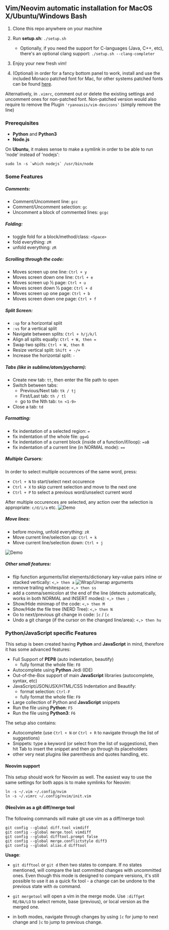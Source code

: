 ## Vim/Neovim automatic installation for MacOS X/Ubuntu/Windows Bash

1. Clone this repo anywhere on your machine
2. Run **setup.sh**: `./setup.sh`
    - Optionally, if you need the support for C-languages (Java, C++, etc), 
    there's an optional clang support: `./setup.sh --clang-completer`
3. Enjoy your new fresh vim!

4. (Optional) in order for a fancy bottom panel to work, install and use the included Monaco patched 
font for Mac, 
for other systems patched fonts can be found [here](https://github.com/ryanoasis/nerd-fonts/tree/master/patched-fonts).

Alternatively, in `.vimrc`, comment out or delete the existing settings and uncomment ones for non-patched font.
Non-patched version would also require to remove the Plugin `'ryanoasis/vim-devicons'` (simply remove the line)


### Prerequisites
- **Python** and **Python3**
- **Node.js** 

On **Ubuntu**, it makes sense to make a symlink in order to be able to run 'node' instead of 'nodejs':
```
sudo ln -s `which nodejs` /usr/bin/node
```

### Some Features

##### Comments:
- Comment/Uncomment line: `gcc`
- Comment/Uncomment selection: `gc`
- Uncomment a block of commented lines: `gcgc`

##### Folding:
- toggle fold for a block/method/class: `<Space>`
- fold everything: `zM`
- unfold everything: `zR`

##### Scrolling through the code:
- Moves screen up one line: `Ctrl + y` 
- Moves screen down one line: `Ctrl + e`
- Moves screen up ½ page: `Ctrl + u`
- Moves screen down ½ page: `Ctrl + d`
- Moves screen up one page: `Ctrl + b`
- Moves screen down one page: `Ctrl + f`

##### Split Screen:
- `:sp` for a horizontal split
- `:vs` for a vertical split
- Navigate between splits: `Ctrl + h/j/k/l` 
- Align all splits equally: `Ctrl + W, then =`
- Swap two splits: `Ctrl + W, then R`
- Resize vertical split: `Shift + -/+`
- Increase the horizontal split: `-`

##### Tabs (like in sublime/atom/pycharm):
- Create new tab: `tt`, then enter the file path to open
- Switch between tabs:
    - Previous/Next tab: `tk / tj`
    - First/Last tab: `th / tl`
    - go to the Nth tab: `tn <1-9>`
- Close a tab: `td`

##### Formatting:
- fix indentation of a selected region: `=`
- fix indentation of the whole file: `gg=G`
- fix indentation of a current block (inside of a function/if/loop): `=aB`
- fix indentation of a current line (in NORMAL mode): `==`

##### Multiple Cursors: #####
In order to select multiple occurences of the same word, press:

- `Ctrl + N` to start/select next occurence
- `Ctrl + X` to skip current selection and move to the next one
- `Ctrl + P` to select a previous word/unselect current word

After multiple occurences are selected, any action over the selection is appropriate: `c/d/i/a` etc.
![Demo](https://github.com/terryma/vim-multiple-cursors/blob/master/assets/example1.gif?raw=true "Multiple Selections")

##### Move lines: #####
- before moving, unfold everything: `zR`
- Move current line/selection up: `Ctrl + k`
- Move current line/selection down: `Ctrl + j`

![Demo](https://camo.githubusercontent.com/c06acab07e6bf0bb27086c9694fe2f456101d21c/687474703a2f2f692e696d6775722e636f6d2f524d76384b734a2e676966 "Moving line(s)")


##### Other small features:
- flip function arguments/list elements/dictionary key-value pairs inline or stacked vertically: `<,> then a`
![Wrap/Unwrap arguments](https://camo.githubusercontent.com/9a8e220911e514ce29198d9b7827c05085fb3e35/68747470733a2f2f666f6f736f66742e6e65742f70726f6a656374732f76696d2d617267777261702f696d672f64656d6f2e676966 "Wrap/Unwrap arguments")
- remove trailing whitespace: `<,> then ss`
- add a comma/semicolon at the end of the line (detects automatically, works in both NORMAL and INSERT modes): `<,> then ;`
- Show/Hide minimap of the code: `<,> then M`
- Show/Hide the file tree (NERD Tree): `<,> then N`
- Go to next/previous git change in code: `]c` / `[c`
- Undo a git change (if the cursor on the changed line/area): `<,> then hu`


### Python/JavaScript specific Features
This setup is been created having **Python** and **JavaScript** in mind, 
therefore it has some advanced features:

- Full Support of **PEP8** (auto indentation, beautify)
    - fully format the whole file: `F8`
- Autocomplete using **Python** Jedi (IDE)
- Out-of-the-Box support of main **JavaScript** libraries (autocomplete, syntax, etc)
- JavaScript/JSON/JSX/HTML/CSS Indentation and Beautify: 
    - format selection: `Ctrl-F`
    - fully format the whole file: `F9`
- Large collection of Python and **JavaScript** snippets
- Run the file using **Python**: `F5`
- Run the file using **Python3**: `F6`


The setup also contains:

- Autocomplete (use `Ctrl + N` or `Ctrl + R` to navigate through the list of suggestions)
- Snippets: type a keyword (or select from the list of suggestions), then hit Tab to insert the snippet
and then go through its placeholders
- other very neat plugins like parenthesis and quotes handling, etc.

#### Neovim support ####
This setup should work for Neovim as well. The easiest way to use the same settings for both apps is to make 
symlinks for Neovim:

```
ln -s ~/.vim ~/.config/nvim
ln -s ~/.vimrc ~/.config/nvim/init.vim
```

#### (Neo)vim as a git diff/merge tool ####
The following commands will make git use vim as a diff/merge tool:

```
git config --global diff.tool vimdiff
git config --global merge.tool vimdiff
git config --global difftool.prompt false
git config --global merge.conflictstyle diff3
git config --global alias.d difftool
```

**Usage**:

- `git difftool` or `git d` then two states to compare. If no states mentioned, will compare the last committed 
changes with uncommitted ones. Even though this mode is designed to compare versions, it's still possible to use it
as a quick fix tool - a change can be undone to the previous state with `do` command.

- `git mergetool` will open a vim in the merge mode. Use `:diffget RE/BA/LO` to select remote, base (previous), or local
version as the merged one.

- in both modes, navigate through changes by using `[c` for jump to next change and `]c` to jump to 
previous change.
